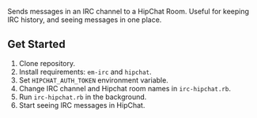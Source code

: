 Sends messages in an IRC channel to a HipChat Room. Useful for keeping IRC history, and seeing messages in one place.

Get Started
------------
1. Clone repository.
2. Install requirements: `em-irc` and `hipchat`.
3. Set `HIPCHAT_AUTH_TOKEN` environment variable.
4. Change IRC channel and Hipchat room names in `irc-hipchat.rb`.
5. Run `irc-hipchat.rb` in the background.
6. Start seeing IRC messages in HipChat.
